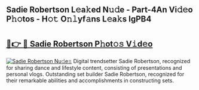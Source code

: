 ## Sadie Robertson L𝚎a𝚔ed N𝚞𝚍e - Part-4An Vi𝚍𝚎o P𝚑𝚘tos - H𝚘𝚝 O𝚗𝚕yf𝚊ns L𝚎a𝚔s IgPB4

# <h2><a href="http://kfav23.oniu.top/?m=Sadie+Robertson">🔗👉 🔴 Sadie Robertson P𝚑ot𝚘𝚜 V𝚒d𝚎o</a></h2>

[![Sadie Robertson Nu𝚍e𝚜](https://i.imgur.com/0qMVB7G.gif)](http://kfav23.oniu.top/?m=Sadie+Robertson)
Digital trendsetter Sadie Robertson, recognized for sharing dance and lifestyle content, consisting of presentations and personal vlogs. Outstanding set builder Sadie Robertson, recognized for their remarkable abilities and accomplishments in constructing sets.  
